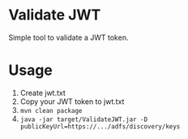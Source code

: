 # Validate JWT

Simple tool to validate a JWT token.

# Usage

1. Create jwt.txt
2. Copy your JWT token to jwt.txt
3. `mvn clean package`
4. `java -jar target/ValidateJWT.jar -D publicKeyUrl=https://.../adfs/discovery/keys`